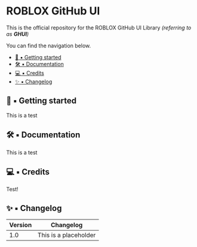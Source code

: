 # ROBLOX GitHub UI

This is the official repository for the ROBLOX GitHub UI Library *(referring to as **GHUI**)*

You can find the navigation below.

* [👶 ▪ Getting started](#-----getting-started)
* [🛠 ▪ Documentation](#-----documentation)
* [💻 ▪ Credits](#-----credits)
* [✨ ▪ Changelog](#-----changelog)

## 👶 ▪ Getting started

This is a test

## 🛠 ▪ Documentation

This is a test

## 💻 ▪ Credits

Test!

## ✨ ▪ Changelog

| Version | Changelog             |
| ------- | --------------------- |
| 1.0     | This is a placeholder |
